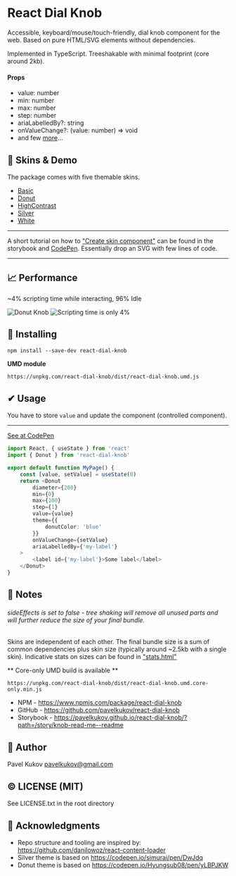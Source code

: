 # React Dial Knob
Accessible, keyboard/mouse/touch-friendly, dial knob component for the web. 
Based on pure HTML/SVG elements without dependencies. 

Implemented in TypeScript. Treeshakable with minimal footprint (core around 2kb). 

#### Props
* value: number
* min: number
* max: number
* step: number
* ariaLabelledBy?: string
* onValueChange?: (value: number) => void
* and few [more](https://pavelkukov.github.io/react-dial-knob/?path=/story/knob-knob-component--props)...


## 🦚 Skins & Demo
The package comes with five themable skins. 

* [Basic](https://pavelkukov.github.io/react-dial-knob/?path=/story/knob-skins--basic)
* [Donut](https://pavelkukov.github.io/react-dial-knob/?path=/story/knob-skins--donut)
* [HighContrast](https://pavelkukov.github.io/react-dial-knob/?path=/story/knob-skins--high-contrast)
* [Silver](https://pavelkukov.github.io/react-dial-knob/?path=/story/knob-skins--silver)
* [White](https://pavelkukov.github.io/react-dial-knob/?path=/story/knob-skins--white)

_________________________________________________________________________
A short tutorial on how to ["Create skin component"](https://pavelkukov.github.io/react-dial-knob/?path=/story/knob-knob-component--create-skin) can be found in the storybook and [CodePen](https://codepen.io/pavelkukov/pen/LYVOLoO?editors=0010). Essentially drop an SVG with few lines of code.
_________________________________________________________________________


## 📈 Performance
~4% scripting time while interacting, 96% Idle

![Donut Knob](/docs/images/donut-konb-180.gif)
![Scripting time is only 4%](/docs/images/scripting-only.png)


## 🧩 Installing
```shell
npm install --save-dev react-dial-knob
```
**UMD module**
```html
https://unpkg.com/react-dial-knob/dist/react-dial-knob.umd.js
```

## ✔ Usage
You have to store `value` and update the component (controlled component).
_________________________________________________________________________
[See at CodePen](https://codepen.io/pavelkukov/pen/xxGgZvL?editors=0010)

```typescript
import React, { useState } from 'react'
import { Donut } from 'react-dial-knob'

export default function MyPage() {
    const [value, setValue] = useState(0)
    return <Donut
        diameter={200}
        min={0}
        max={100}
        step={1}
        value={value}
        theme={{
            donutColor: 'blue'
        }}
        onValueChange={setValue}
        ariaLabelledBy={'my-label'}
    >
        <label id={'my-label'}>Some label</label>
    </Donut>
}
```


## 🧾 Notes

###### sideEffects is set to false - tree shaking will remove all unused parts and will further reduce the size of your final bundle.

Skins are independent of each other. The final bundle size is a sum of common dependencies plus skin size (typically around ~2.5kb with a single skin). Indicative stats on sizes can be found in ["stats.html"](https://github.com/pavelkukov/react-dial-knob/blob/master/stats.html)

** Core-only UMD build is available **
```
https://unpkg.com/react-dial-knob/dist/react-dial-knob.umd.core-only.min.js
```

* NPM - https://www.npmjs.com/package/react-dial-knob
* GitHub - https://github.com/pavelkukov/react-dial-knob
* Storybook - https://pavelkukov.github.io/react-dial-knob/?path=/story/knob-read-me--readme



## 👋 Author
Pavel Kukov <pavelkukov@gmail.com>


## © LICENSE (MIT)
See LICENSE.txt in the root directory


## 🙌 Acknowledgments
* Repo structure and tooling are inspired by: https://github.com/danilowoz/react-content-loader
* Silver theme is based on https://codepen.io/simurai/pen/DwJdq
* Donut theme is based on https://codepen.io/Hyungsub08/pen/yLBPJKW
